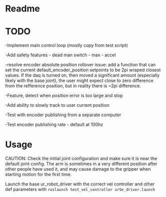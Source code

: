 # Readme

# TODO
-Implement main control loop (mostly copy from test script)

-Add safety features - dead man switch - max - accel

-resolve encoder absolute position rollover issue: add a function that can set the current default_encoder_position setpoints to be 2pi wraped closest values. If the daq is turned on, then moved a significant amount (especially likely with the base joint), the user might expect close to zero difference from the refference position, but in reality there is ~2pi difference.

-Feature, detect when position error is too large and stop

-Add ability to slowly track to user current position

-Test with encoder publishing from a separate computer

-Test encoder publishing rate - default at 100hz

# Usage
CAUTION: Check the initial joint configuration and make sure it is near the default joint config. The arm is sometimes in a very different position after other people have used it, and may cause damage to the gripper when starting motion for the first time.

Launch the base ur_robot_driver with the correct vel controller and other def
parameters with
`roslaunch test_vel_controller ur5e_driver.launch`
